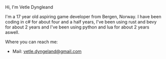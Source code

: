 Hi, I'm Vetle Dyngleand

I'm a 17 year old aspiring game developer from Bergen, Norway. I have been coding in c# for about four and a half years, I've been using rust and bevy for about 2 years and I've been using python and lua for about 2 years aswell. 

Where you can reach me:
- Mail: vetle.dyngeland@gmail.com
